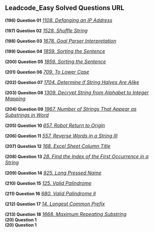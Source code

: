 ## Leadcode_Easy Solved Questions URL

**(196) Question 01** <a href="https://leetcode.com/problems/defanging-an-ip-address/submissions/939992990/" target="_blank" style="font-size: 16px;dispaly:inline-block;">_1108. Defanging an IP Address_</a> <br/>

**(197) Question 02** <a href="https://leetcode.com/problems/shuffle-string/submissions/940001682/" target="_blank" style="font-size: 16px;dispaly:inline-block;">_1528. Shuffle String_</a> <br/>

**(198) Question 03** <a href="https://leetcode.com/problems/goal-parser-interpretation/submissions/940014434/" target="_blank" style="font-size: 16px;dispaly:inline-block;">_1678. Goal Parser Interpretation_</a> <br/>

**(199) Question 04** <a href="https://leetcode.com/problems/sorting-the-sentence/submissions/940038521/" target="_blank" style="font-size: 16px;dispaly:inline-block;">_1859. Sorting the Sentence_</a> <br/>


**(200) Question 05** <a href="https://leetcode.com/problems/sorting-the-sentence/submissions/940038521/" target="_blank" style="font-size: 16px;dispaly:inline-block;">_1859. Sorting the Sentence_</a> <br/>

**(201) Question 06** <a href="https://leetcode.com/problems/to-lower-case/submissions/940056243/" target="_blank" style="font-size: 16px;dispaly:inline-block;">_709. To Lower Case_</a> <br/>

**(202) Question 07** <a href="https://leetcode.com/problems/determine-if-string-halves-are-alike/submissions/940063778/" target="_blank" style="font-size: 16px;dispaly:inline-block;">_1704. Determine if String Halves Are Alike_</a> <br/>

**(203) Question 08** <a href="https://leetcode.com/problems/decrypt-string-from-alphabet-to-integer-mapping/submissions/940404383/" target="_blank" style="font-size: 16px;dispaly:inline-block;">_1309. Decrypt String from Alphabet to Integer Mapping_</a> <br/>

**(204) Question 09** <a href="https://leetcode.com/problems/number-of-strings-that-appear-as-substrings-in-word/submissions/940416823/" target="_blank" style="font-size: 16px;dispaly:inline-block;">_1967. Number of Strings That Appear as Substrings in Word_</a> <br/>

**(205) Question 10** <a href="https://leetcode.com/problems/robot-return-to-origin/submissions/940451563/" target="_blank" style="font-size: 16px;dispaly:inline-block;">_657. Robot Return to Origin_</a> <br/>

**(206) Question 11** <a href="https://leetcode.com/problems/reverse-words-in-a-string-iii/submissions/940467572/" target="_blank" style="font-size: 16px;dispaly:inline-block;">_557. Reverse Words in a String III_</a> <br/>

**(207) Question 12** <a href="https://leetcode.com/problems/excel-sheet-column-title/submissions/940553131/" target="_blank" style="font-size: 16px;dispaly:inline-block;">_168. Excel Sheet Column Title_</a> <br/>

**(208) Question 13** <a href="https://leetcode.com/problems/find-the-index-of-the-first-occurrence-in-a-string/submissions/940566902/" target="_blank" style="font-size: 16px;dispaly:inline-block;">_28. Find the Index of the First Occurrence in a String_</a> <br/>

**(209) Question 14** <a href="https://leetcode.com/problems/long-pressed-name/submissions/940612906/" target="_blank" style="font-size: 16px;dispaly:inline-block;">_925. Long Pressed Name_</a> <br/>

**(210) Question 15** <a href="https://leetcode.com/problems/valid-palindrome/submissions/940637989/" target="_blank" style="font-size: 16px;dispaly:inline-block;">_125. Valid Palindrome_</a> <br/>


**(211) Question 16** <a href="https://leetcode.com/problems/valid-palindrome-ii/submissions/940910562/" target="_blank" style="font-size: 16px;dispaly:inline-block;">_680. Valid Palindrome II_</a> <br/>

**(212) Question 17** <a href="https://leetcode.com/problems/longest-common-prefix/submissions/940944147/" target="_blank" style="font-size: 16px;dispaly:inline-block;">_14. Longest Common Prefix_</a> <br/>

**(213) Question 18** <a href="https://leetcode.com/problems/maximum-repeating-substring/submissions/940966189/" target="_blank" style="font-size: 16px;dispaly:inline-block;">_1668. Maximum Repeating Substring_</a> <br/>
**(20) Question 1** <a href="" target="_blank" style="font-size: 16px;dispaly:inline-block;">__</a> <br/>
**(20) Question 1** <a href="" target="_blank" style="font-size: 16px;dispaly:inline-block;">__</a> <br/>


 
